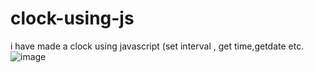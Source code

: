 # clock-using-js
i have made a clock using javascript (set interval , get time,getdate etc.
![image](https://github.com/tanvi120/clock-using-js/assets/96731580/b9d859e6-0a49-4fe9-b786-00e783fd6dae)
